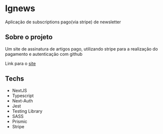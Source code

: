 <h1>Ignews</h1>

<p>Aplicação de subscriptions pago(via stripe) de newsletter</p>

<h2>Sobre o projeto</h2>

Um site de assinatura de artigos pago, utilizando stripe para a realização do pagamento e autenticação com github

Link para o [site](https://ignews2-beta.vercel.app/)

<h2>Techs</h2>

<ul>
  <li>NextJS</li>
  <li>Typescript</li>
  <li>Next-Auth</li>
  <li>Jest</li>
  <li>Testing Library</li>
  <li>SASS</li>
  <li>Prismic</li>
  <li>Stripe</li>
</ul>

